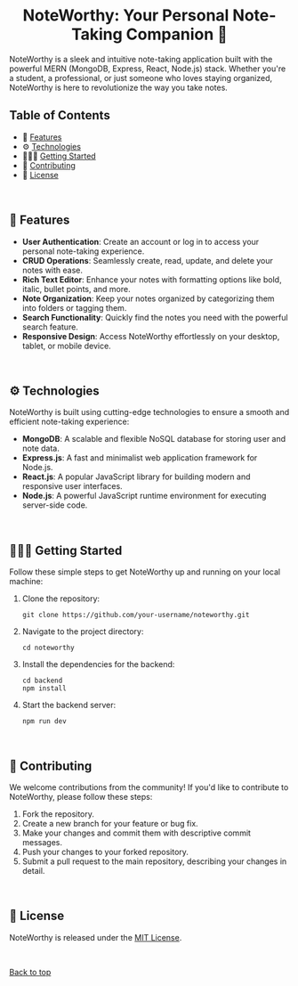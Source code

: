 <a name="welcome-section"></a>

<h1 align = "center"> NoteWorthy: Your Personal Note-Taking Companion 📝 </h1>

NoteWorthy is a sleek and intuitive note-taking application built with the powerful MERN (MongoDB, Express, React, Node.js) stack. Whether you're a student, a professional, or just someone who loves staying organized, NoteWorthy is here to revolutionize the way you take notes.

## Table of Contents

- 📒 [Features](#features)
- ⚙️ [Technologies](#tech)
- 🧑🏾‍💻 [Getting Started](#get-start)
- 👥 [Contributing](#contrib)
- 📑 [License](#license)

<br>

<a name="features"></a>
## 📒 Features

- **User Authentication**: Create an account or log in to access your personal note-taking experience.
- **CRUD Operations**: Seamlessly create, read, update, and delete your notes with ease.
- **Rich Text Editor**: Enhance your notes with formatting options like bold, italic, bullet points, and more.
- **Note Organization**: Keep your notes organized by categorizing them into folders or tagging them.
- **Search Functionality**: Quickly find the notes you need with the powerful search feature.
- **Responsive Design**: Access NoteWorthy effortlessly on your desktop, tablet, or mobile device.

<br>

<a name="tech"></a>
## ⚙️ Technologies

NoteWorthy is built using cutting-edge technologies to ensure a smooth and efficient note-taking experience:

- **MongoDB**: A scalable and flexible NoSQL database for storing user and note data.
- **Express.js**: A fast and minimalist web application framework for Node.js.
- **React.js**: A popular JavaScript library for building modern and responsive user interfaces.
- **Node.js**: A powerful JavaScript runtime environment for executing server-side code.

<br>

<a name="get-start"></a>
## 🧑🏾‍💻 Getting Started

Follow these simple steps to get NoteWorthy up and running on your local machine:

1. Clone the repository:
   ```
   git clone https://github.com/your-username/noteworthy.git
   ```
2. Navigate to the project directory:
   ```
   cd noteworthy
   ``` 
3. Install the dependencies for the backend:
   ```
   cd backend
   npm install
   ```
4. Start the backend server:
   ```
   npm run dev
   ```
   
<br>

<a name="cont"></a>
## 👥 Contributing

We welcome contributions from the community! If you'd like to contribute to NoteWorthy, please follow these steps:

1. Fork the repository.
2. Create a new branch for your feature or bug fix.
3. Make your changes and commit them with descriptive commit messages.
4. Push your changes to your forked repository.
5. Submit a pull request to the main repository, describing your changes in detail.

<br>

<a name="license"></a>
## 📑 License

NoteWorthy is released under the [MIT License](https://opensource.org/licenses/MIT).

<br>

<span align = "center">[Back to top](#welcome-section)</span>
   
